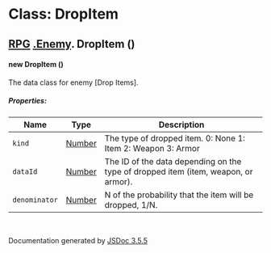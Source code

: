 # Class: DropItem

## [RPG](RPG.md) [.Enemy](RPG.Enemy.md).  DropItem ()

#### new DropItem ()

The data class for enemy [Drop Items].

##### Properties:

| Name | Type | Description |
| --- | --- | --- |
| `kind` | [Number](Number.md) | The type of dropped item. 0: None 1: Item 2: Weapon 3: Armor |
| `dataId` | [Number](Number.md) | The ID of the data depending on the type of dropped item (item, weapon, or armor). |
| `denominator` | [Number](Number.md) | N of the probability that the item will be dropped, 1/N. |

<dl>
</dl>


 <br>

  Documentation generated by [JSDoc 3.5.5](https://github.com/jsdoc3/jsdoc)
